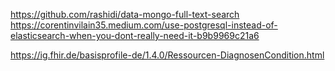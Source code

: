 https://github.com/rashidi/data-mongo-full-text-search
https://corentinvilain35.medium.com/use-postgresql-instead-of-elasticsearch-when-you-dont-really-need-it-b9b9969c21a6

https://ig.fhir.de/basisprofile-de/1.4.0/Ressourcen-DiagnosenCondition.html